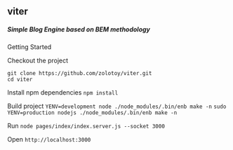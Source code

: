 ## viter ##

##### Simple Blog Engine based on BEM methodology #####

Getting Started

Checkout the project
```
git clone https://github.com/zolotoy/viter.git
cd viter
```

Install npm dependencies
``` npm install ```

Build project
``` YENV=development node ./node_modules/.bin/enb make -n ```
``` sudo YENV=production nodejs ./node_modules/.bin/enb make -n ```

Run
``` node pages/index/index.server.js --socket 3000 ```

Open
``` http://localhost:3000 ```
